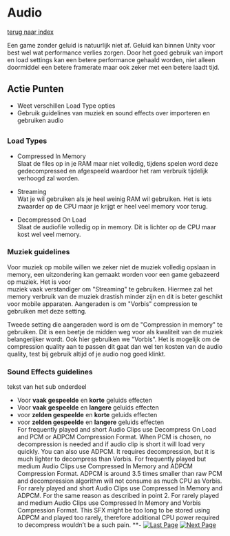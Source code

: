 # Audio
[terug naar index](/Index.md#unity-settings)  

Een game zonder geluid is natuurlijk niet af. Geluid kan binnen Unity voor best wel wat performance verlies zorgen. Door het goed 
gebruik van import en load settings kan een betere performance gehaald worden, niet alleen doormiddel een betere framerate maar ook zeker met een betere laadt tijd.  

## Actie Punten
* Weet verschillen Load Type opties
* Gebruik guidelines van muziek en sound effects over importeren en gebruiken audio
##  

### Load Types 

* Compressed In Memory  
Slaat de files op in je RAM maar niet volledig, tijdens spelen word deze gedecompressed en afgespeeld waardoor het ram verbruik tijdelijk verhoogd zal worden.  

* Streaming  
Wat je wil gebruiken als je heel weinig RAM wil gebruiken. Het is iets zwaarder op de CPU maar je krijgt er heel veel memory voor terug.  

* Decompressed On Load  
Slaat de audiofile volledig op in memory. Dit is lichter op de CPU maar kost wel veel memory.  

### Muziek guidelines

Voor muziek op mobile willen we zeker niet de muziek volledig opslaan in memory, een uitzondering kan gemaakt worden voor een game gebazeerd op muziek. Het is voor  
muziek vaak verstandiger om "Streaming" te gebruiken. Hiermee zal het memory verbruik van de muziek drastish minder zijn en dit is beter geschikt voor mobile apparaten. 
Aangeraden is om "Vorbis" compression te gebruiken met deze setting.

Tweede setting die aangeraden word is om de "Compression in memory" te gebruiken. Dit is een beetje de midden weg voor als kwaliteit van de muziek belangerijker wordt. 
Ook hier gebruiken we "Vorbis". Het is mogelijk om de compression quality aan te passen dit gaat dan wel ten kosten van de audio quality, test bij gebruik altijd of 
je audio nog goed klinkt.

### Sound Effects guidelines

tekst van het sub onderdeel

* Voor **vaak gespeelde** en **korte** geluids effecten
* Voor **vaak gespeelde** en **langere** geluids effecten
* voor **zelden gespeelde** en **korte** geluids effecten
* voor **zelden gespeelde** en **langere** geluids effecten  
For frequently played and short Audio Clips use Decompress On Load and PCM or ADPCM Compression Format. When PCM is chosen, no decompression is needed and if audio clip is short it will load very quickly. You can also use ADPCM. It requires decompression, but it is much lighter to decompress than Vorbis.
For frequently played but medium Audio Clips use Compressed In Memory and ADPCM Compression Format. ADPCM is around 3.5 times smaller than raw PCM and decompression algorithm will not consume as much CPU as Vorbis.
For rarely played and short Audio Clips use Compressed In Memory and ADPCM. For the same reason as described in point 2.
For rarely played and medium Audio Clips use Compressed In Memory  and Vorbis Compression Format. This SFX might be too long to be stored using ADPCM and played too rarely, therefore additional CPU power required to decompress wouldn’t be a such pain.
**-
[![Last Page](https://i.imgur.com/Wr11iwl.png)](/UnitySettings/Culling.md) [![Next Page](https://i.imgur.com/nHLTAf1.png)](/UnitySettings/Physics.md)